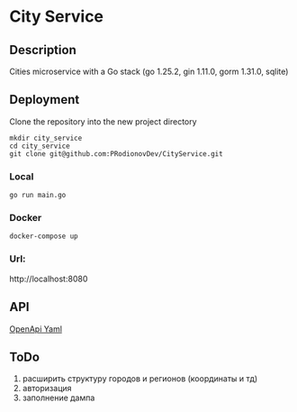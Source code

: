 # City Service

## Description

Cities microservice with a Go stack (go 1.25.2, gin 1.11.0, gorm 1.31.0, sqlite)

## Deployment

Clone the repository into the new project directory

```shell
mkdir city_service
cd city_service
git clone git@github.com:PRodionovDev/CityService.git
```

### Local

```shell
go run main.go
```

### Docker

```shell
docker-compose up
```

### Url:
http://localhost:8080

## API

[OpenApi Yaml](https://github.com/PRodionovDev/CityService/blob/main/Doc/openapi.yaml)

## ToDo
1. расширить структуру городов и регионов (координаты и тд)
2. авторизация
3. заполнение дампа